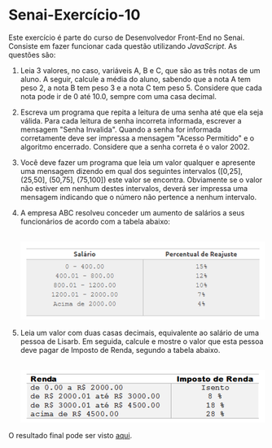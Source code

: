 # Senai-Exercício-10

Este exercício é parte do curso de Desenvolvedor Front-End no Senai. Consiste em fazer funcionar cada questão utilizando *JavaScript*.
As questões são:

  1. Leia 3 valores, no caso, variáveis A, B e C, que são as três notas de um aluno. A seguir, calcule a média do aluno, sabendo que a nota A tem peso 2, a nota B tem peso 3 e a 
     nota C tem peso 5. Considere que cada nota pode ir de 0 até 10.0, sempre com uma casa decimal.

  2. Escreva um programa que repita a leitura de uma senha até que ela seja válida. Para cada leitura de senha incorreta informada, escrever a mensagem "Senha Invalida". Quando a 
     senha for informada corretamente deve ser impressa a mensagem "Acesso Permitido" e o algoritmo encerrado. Considere que a senha correta é o valor 2002. 

  3. Você deve fazer um programa que leia um valor qualquer e apresente uma mensagem dizendo em qual dos seguintes intervalos ([0,25], (25,50], (50,75], (75,100]) este valor se 
     encontra. Obviamente se o valor não estiver em nenhum destes intervalos, deverá ser impressa uma mensagem indicando que o número não pertence a nenhum intervalo.

  4. A empresa ABC resolveu conceder um aumento de salários a seus funcionários de acordo com a tabela abaixo:

       

       ​		![Tabela com salários e reajustes](https://github.com/AndreiBuslik/Senai-Exercicio-10/blob/main/Tabela_Quest%C3%A3o_4.PNG)

       

  5. Leia um valor com duas casas decimais, equivalente ao salário de uma pessoa de Lisarb. Em seguida, calcule e mostre o valor que esta pessoa deve pagar de Imposto de Renda, 
     segundo a tabela abaixo.

     

     ​		![Tabela com faixas de salário e percentual de imposto de renda cobrado](https://github.com/AndreiBuslik/Senai-Exercicio-10/blob/main/Tabela_Quest%C3%A3o_5.PNG)



O resultado final pode ser visto [aqui](https://andreibuslik.github.io/Senai-Exercicio-10/).
